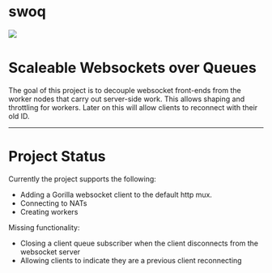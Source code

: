 # swoq
<a href="https://github.com/just1689/swoq/releases"><img src="https://img.shields.io/badge/version-alpha-blue" /></a>&nbsp;

# Scaleable Websockets over Queues


The goal of this project is to decouple websocket front-ends from the worker nodes that carry out server-side work. This allows shaping and throttling for workers. Later on this will allow clients to reconnect with their old ID.

---

# Project Status

Currently the project supports the following:
- Adding a Gorilla websocket client to the default http mux.
- Connecting to NATs
- Creating workers


Missing functionality:
- Closing a client queue subscriber when the client disconnects from the websocket server
- Allowing clients to indicate they are a previous client reconnecting

